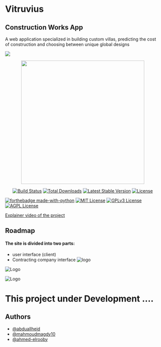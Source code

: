 # Vitruvius 
## Construction Works App

A web application specialized in building custom villas, predicting the cost of construction and choosing between unique global designs


<o align="center">
<img src="https://github.com/abduallheid/Vitruvius-graduation-project-cs-2022/blob/master/PicsArt_22-05-11_16-28-27-202.png">
</o>
<p align="center"><a href="https://laravel.com" target="_blank"><img src="https://raw.githubusercontent.com/laravel/art/master/logo-lockup/5%20SVG/2%20CMYK/1%20Full%20Color/laravel-logolockup-cmyk-red.svg" width="400"></a></p>

<p align="center">
<a href="https://travis-ci.org/laravel/framework"><img src="https://travis-ci.org/laravel/framework.svg" alt="Build Status"></a>
<a href="https://packagist.org/packages/laravel/framework"><img src="https://img.shields.io/packagist/dt/laravel/framework" alt="Total Downloads"></a>
<a href="https://packagist.org/packages/laravel/framework"><img src="https://img.shields.io/packagist/v/laravel/framework" alt="Latest Stable Version"></a>
<a href="https://packagist.org/packages/laravel/framework"><img src="https://img.shields.io/packagist/l/laravel/framework" alt="License"></a>
</p>

[![forthebadge made-with-python](http://ForTheBadge.com/images/badges/made-with-python.svg)](https://www.python.org/)
[![MIT License](https://img.shields.io/badge/License-MIT-green.svg)](https://choosealicense.com/licenses/mit/)
[![GPLv3 License](https://img.shields.io/badge/License-GPL%20v3-yellow.svg)](https://opensource.org/licenses/)
[![AGPL License](https://img.shields.io/badge/license-AGPL-blue.svg)](http://www.gnu.org/licenses/agpl-3.0)

[Explainer video of the project](https://drive.google.com/file/d/1VqnUlKKyblUychkMF4AY1MuB8wB3L42x/view?usp=sharing)



## Roadmap

#### The site is divided into two parts:

* user interface (client)
* Contracting company interface
![logo](https://github.com/abduallheid/Vitruvius-graduation-project-cs-2022/blob/abduallheid-patch-1/WhatsApp%20Image%202022-07-16%20at%203.07.27%20AM%20(5).jpeg)

![Logo](https://github.com/abduallheid/Vitruvius-graduation-project-cs-2022/blob/abduallheid-patch-1/WhatsApp%20Image%202022-07-16%20at%203.03.32%20AM.jpeg)

![Logo](https://github.com/abduallheid/Vitruvius-graduation-project-cs-2022/blob/abduallheid-patch-1/WhatsApp%20Image%202022-07-16%20at%203.07.23%20AM.jpeg)

# This project under Development .... 


## Authors
- [@abduallheid](https://github.com/abduallheid)
- [@mahmoudmagdy10](https://github.com/mahmoudmagdy10)
- [@ahmed-elrooby](https://github.com/ahmed-elrooby)


